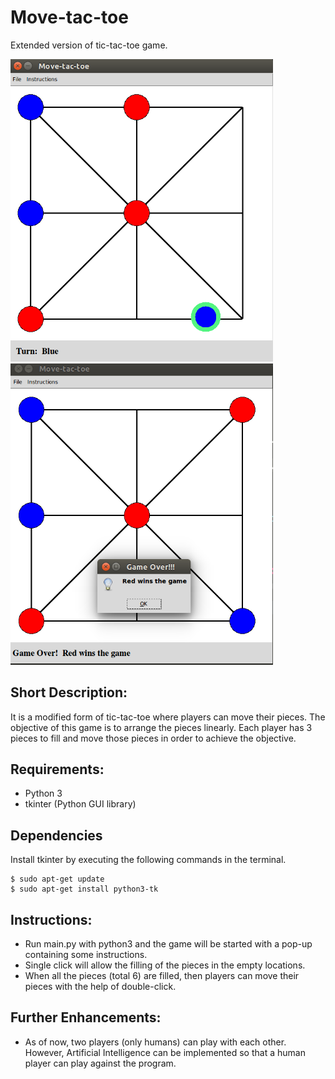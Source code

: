 # Move-tac-toe
Extended version of tic-tac-toe game.

<img src="https://raw.githubusercontent.com/BarnaSir/move-tac-toe/master/game_0.png" width="420"><img src="https://raw.githubusercontent.com/BarnaSir/move-tac-toe/master/game_1.png" width="420"> 

## Short Description:
It is a modified form of tic-tac-toe where players can move their pieces. The objective of this game is to arrange the pieces linearly. Each player has 3 pieces to fill and move those pieces in order to achieve the objective. 

## Requirements:
- Python 3
- tkinter (Python GUI library)

## Dependencies
 Install tkinter by executing the following commands in the terminal.
```
$ sudo apt-get update
$ sudo apt-get install python3-tk
```

## Instructions:
* Run main.py with python3 and the game will be started with a pop-up containing some instructions.
* Single click will allow the filling of the pieces in the empty locations.
* When all the pieces (total 6) are filled, then players can move their pieces with the help of double-click.

## Further Enhancements:
* As of now, two players (only humans) can play with each other. However, Artificial Intelligence can be implemented so that a human player can play against the program.
